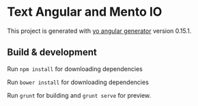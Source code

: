 # Text Angular and Mento IO

This project is generated with [yo angular generator](https://github.com/yeoman/generator-angular)
version 0.15.1.

## Build & development

Run `npm install` for downloading dependencies

Run `bower install` for downloading dependencies

Run `grunt` for building and `grunt serve` for preview.